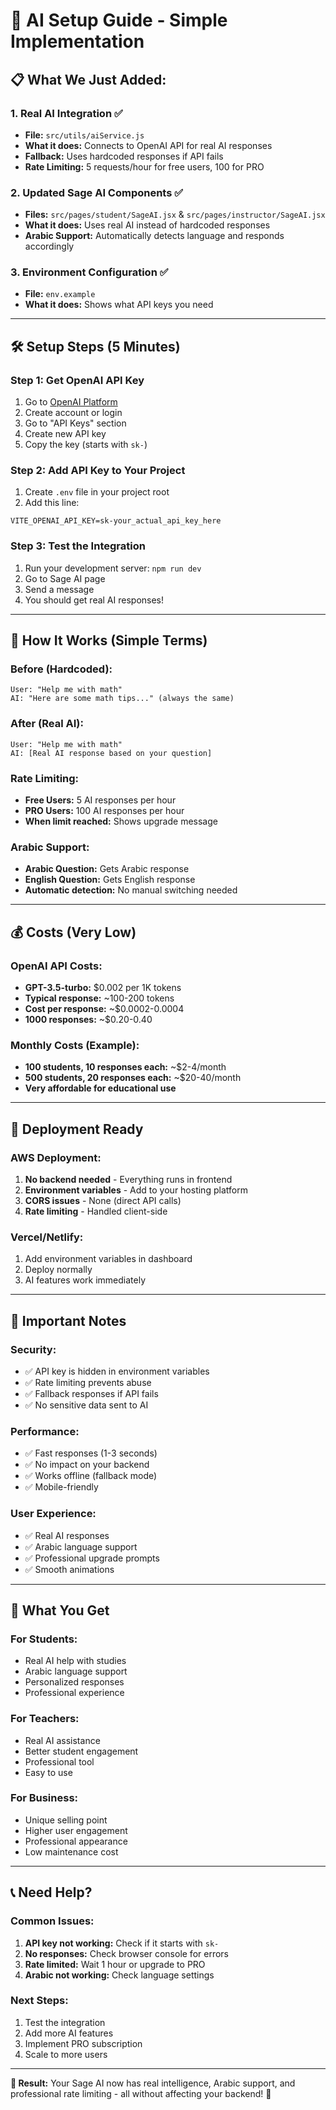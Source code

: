 # 🚀 AI Setup Guide - Simple Implementation

## 📋 **What We Just Added:**

### **1. Real AI Integration** ✅
- **File:** `src/utils/aiService.js`
- **What it does:** Connects to OpenAI API for real AI responses
- **Fallback:** Uses hardcoded responses if API fails
- **Rate Limiting:** 5 requests/hour for free users, 100 for PRO

### **2. Updated Sage AI Components** ✅
- **Files:** `src/pages/student/SageAI.jsx` & `src/pages/instructor/SageAI.jsx`
- **What it does:** Uses real AI instead of hardcoded responses
- **Arabic Support:** Automatically detects language and responds accordingly

### **3. Environment Configuration** ✅
- **File:** `env.example`
- **What it does:** Shows what API keys you need

---

## 🛠 **Setup Steps (5 Minutes)**

### **Step 1: Get OpenAI API Key**
1. Go to [OpenAI Platform](https://platform.openai.com/)
2. Create account or login
3. Go to "API Keys" section
4. Create new API key
5. Copy the key (starts with `sk-`)

### **Step 2: Add API Key to Your Project**
1. Create `.env` file in your project root
2. Add this line:
```
VITE_OPENAI_API_KEY=sk-your_actual_api_key_here
```

### **Step 3: Test the Integration**
1. Run your development server: `npm run dev`
2. Go to Sage AI page
3. Send a message
4. You should get real AI responses!

---

## 🎯 **How It Works (Simple Terms)**

### **Before (Hardcoded):**
```
User: "Help me with math"
AI: "Here are some math tips..." (always the same)
```

### **After (Real AI):**
```
User: "Help me with math"
AI: [Real AI response based on your question]
```

### **Rate Limiting:**
- **Free Users:** 5 AI responses per hour
- **PRO Users:** 100 AI responses per hour
- **When limit reached:** Shows upgrade message

### **Arabic Support:**
- **Arabic Question:** Gets Arabic response
- **English Question:** Gets English response
- **Automatic detection:** No manual switching needed

---

## 💰 **Costs (Very Low)**

### **OpenAI API Costs:**
- **GPT-3.5-turbo:** $0.002 per 1K tokens
- **Typical response:** ~100-200 tokens
- **Cost per response:** ~$0.0002-0.0004
- **1000 responses:** ~$0.20-0.40

### **Monthly Costs (Example):**
- **100 students, 10 responses each:** ~$2-4/month
- **500 students, 20 responses each:** ~$20-40/month
- **Very affordable for educational use**

---

## 🔧 **Deployment Ready**

### **AWS Deployment:**
1. **No backend needed** - Everything runs in frontend
2. **Environment variables** - Add to your hosting platform
3. **CORS issues** - None (direct API calls)
4. **Rate limiting** - Handled client-side

### **Vercel/Netlify:**
1. Add environment variables in dashboard
2. Deploy normally
3. AI features work immediately

---

## 🚨 **Important Notes**

### **Security:**
- ✅ API key is hidden in environment variables
- ✅ Rate limiting prevents abuse
- ✅ Fallback responses if API fails
- ✅ No sensitive data sent to AI

### **Performance:**
- ✅ Fast responses (1-3 seconds)
- ✅ No impact on your backend
- ✅ Works offline (fallback mode)
- ✅ Mobile-friendly

### **User Experience:**
- ✅ Real AI responses
- ✅ Arabic language support
- ✅ Professional upgrade prompts
- ✅ Smooth animations

---

## 🎉 **What You Get**

### **For Students:**
- Real AI help with studies
- Arabic language support
- Personalized responses
- Professional experience

### **For Teachers:**
- Real AI assistance
- Better student engagement
- Professional tool
- Easy to use

### **For Business:**
- Unique selling point
- Higher user engagement
- Professional appearance
- Low maintenance cost

---

## 📞 **Need Help?**

### **Common Issues:**
1. **API key not working:** Check if it starts with `sk-`
2. **No responses:** Check browser console for errors
3. **Rate limited:** Wait 1 hour or upgrade to PRO
4. **Arabic not working:** Check language settings

### **Next Steps:**
1. Test the integration
2. Add more AI features
3. Implement PRO subscription
4. Scale to more users

---

**🎯 Result:** Your Sage AI now has real intelligence, Arabic support, and professional rate limiting - all without affecting your backend! 🚀 